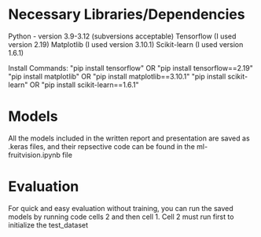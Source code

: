 # Necessary Libraries/Dependencies
Python - version 3.9-3.12 (subversions acceptable)
Tensorflow (I used version 2.19)
Matplotlib (I used version 3.10.1)
Scikit-learn (I used version 1.6.1)

Install Commands:
"pip install tensorflow" OR "pip install tensorflow==2.19"
"pip install matplotlib" OR "pip install matplotlib==3.10.1"
"pip install scikit-learn" OR "pip install scikit-learn==1.6.1"

# Models
All the models included in the written report and presentation are saved as .keras files, and their repsective code can be found in the ml-fruitvision.ipynb file

# Evaluation
For quick and easy evaluation without training, you can run the saved models by running code cells 2 and then cell 1. Cell 2 must run first to initialize the test_dataset